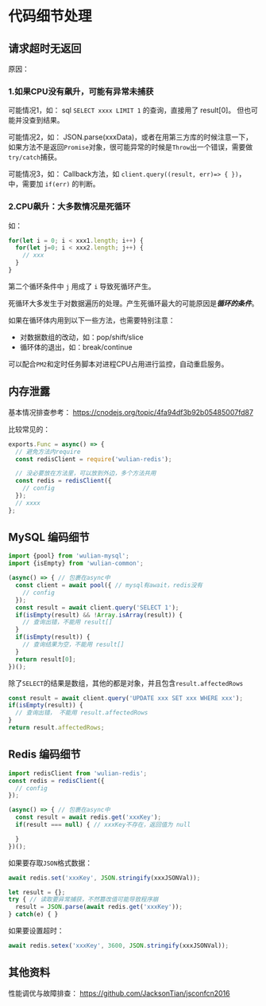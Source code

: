 # 代码细节处理

## 请求超时无返回

原因：

### 1.如果CPU没有飙升，可能有异常未捕获

可能情况1，如： sql `SELECT xxxx LIMIT 1` 的查询，直接用了 result[0]。 但也可能并没查到结果。

可能情况2，如： JSON.parse(xxxData)，或者在用第三方库的时候注意一下，如果方法不是返回`Promise`对象，很可能异常的时候是`Throw`出一个错误，需要做`try/catch`捕获。

可能情况3，如： Callback方法，如 `client.query((result, err)=> { })`，中，需要加 `if(err)` 的判断。

### 2.CPU飙升：大多数情况是死循环

如：

```js
for(let i = 0; i < xxx1.length; i++) {
  for(let j=0; i < xxx2.length; j++) {
    // xxx
  }
}
```

第二个循环条件中 `j` 用成了 `i` 导致死循环产生。

死循环大多发生于对数据遍历的处理。产生死循环最大的可能原因是***循环的条件***。

如果在循环体内用到以下一些方法，也需要特别注意：

* 对数据数组的改动，如：pop/shift/slice
* 循环体的退出，如：break/continue

可以配合`PM2`和定时任务脚本对进程CPU占用进行监控，自动重启服务。

## 内存泄露

基本情况排查参考： <https://cnodejs.org/topic/4fa94df3b92b05485007fd87>

比较常见的：

```js
exports.Func = async() => {
  // 避免方法内require
  const redisClient = require('wulian-redis');

  // 没必要放在方法里，可以放到外边，多个方法共用
  const redis = redisClient({
    // config
  });
  // xxxx
};
```

## MySQL 编码细节

```js
import {pool} from 'wulian-mysql';
import {isEmpty} from 'wulian-common';

(async() => { // 包裹在async中
  const client = await pool({ // mysql有await，redis没有
    // config
  });
  const result = await client.query('SELECT 1');
  if(isEmpty(result) && !Array.isArray(result)) {
    // 查询出错，不能用 result[]
  }
  if(isEmpty(result)) {
    // 查询结果为空，不能用 result[]
  }
  return result[0];
})();
```

除了`SELECT`的结果是数组，其他的都是对象，并且包含`result.affectedRows`

```js
const result = await client.query('UPDATE xxx SET xxx WHERE xxx');
if(isEmpty(result)) {
  // 查询出错， 不能用 result.affectedRows
}
return result.affectedRows;
```

## Redis 编码细节

```js
import redisClient from 'wulian-redis';
const redis = redisClient({
  // config
});

(async() => { // 包裹在async中
  const result = await redis.get('xxxKey');
  if(result === null) { // xxxKey不存在，返回值为 null

  }
})();
```

如果要存取`JSON`格式数据：

```js
await redis.set('xxxKey', JSON.stringify(xxxJSONVal));

let result = {};
try { // 读取要异常捕获，不然篡改值可能导致程序崩
  result = JSON.parse(await redis.get('xxxKey'));
} catch(e) { }
```

如果要设置超时：

```js
await redis.setex('xxxKey', 3600, JSON.stringify(xxxJSONVal));
```

## 其他资料

性能调优与故障排查： <https://github.com/JacksonTian/jsconfcn2016>
